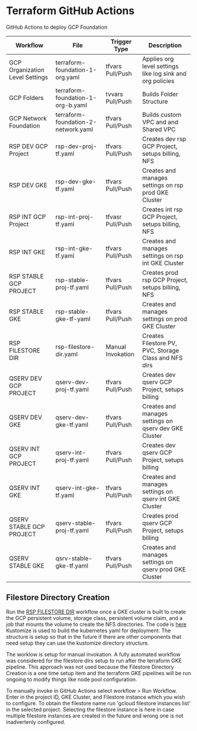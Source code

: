 # Terraform GitHub Actions
GitHub Actions to deploy GCP Foundation 

| Workflow                        | File                                | Trigger Type     | Description                                                 |
|---------------------------------|-------------------------------------|------------------|-------------------------------------------------------------|
| GCP Organization Level Settings | terraform-foundation-1-org.yaml     | tfvars Pull/Push | Applies org level settings like log sink and org policies   |
| GCP Folders                     | terraform-foundation-1-org-b.yaml   | tvvars Pull/Push | Builds Folder Structure                                     |
| GCP Network Foundation          | terraform-foundation-2-network.yaml | tfvars Pull/Push | Builds custom VPC and and Shared VPC                        | 
| RSP DEV GCP Project             | rsp-dev-proj-tf.yaml                | tfvars Pull/Push | Creates dev rsp GCP Project, setups billing, NFS            |
| RSP DEV GKE                     | rsp-dev-gke-tf.yaml                 | tfvars Pull/Push | Creates and manages settings on rsp prod GKE Cluster        |
| RSP INT GCP Project             | rsp-int-proj-tf.yaml                | tfvasr Pull/Push | Creates int rsp GCP Project, setups billing, NFS            | 
| RSP INT GKE                     | rsp-int-gke-tf.yaml                 | tfvars Pull/Push | Creates and manages settings on rsp int GKE Cluster         |
| RSP STABLE GCP PROJECT          | rsp-stable-proj-tf.yaml             | tfvars Pull/Push | Creates prod rsp GCP Project, setups billing, NFS           |
| RSP STABLE GKE                  | rsp-stable-gke-tf-yaml              | tfvars Pull/Push | Creates and manages settings on prod GKE Cluster            |
| RSP FILESTORE DIR               | rsp-filestore-dir.yaml              | Manual Invokation| Creates Filestore PV, PVC, Storage Class and NFS dirs       |
| QSERV DEV GCP PROJECT           | qserv-dev-proj-tf.yaml              | tfvars Pull/Push | Creates dev qserv GCP Project, setups billing               |
| QSERV DEV GKE                   | qserv-dev-gke-tf.yaml               | tfvars Pull/Push | Creates and manages settings on qserv dev GKE Cluster       |
| QSERV INT GCP PROJECT           | qserv-int-proj-tf.yaml              | tfvars Pull/Push | Creates dev qserv GCP Project, setups billing               |
| QSERV INT GKE                   | qserv-int-gke-tf.yaml               | tfvars Pull/Push | Creates and manages settings on qserv int GKE Cluster       |
| QSERV STABLE GCP PROJECT        | qserv-stable-proj-tf.yaml           | tfvars Pull/Push | Creates prod qserv GCP Project, setups billing              |
| QSERV STABLE GKE                | qsrv-stable-gke-tf.yaml             | tfvars Pull/Push | Creates and manages settings on qserv prod GKE Cluster      |


## Filestore Directory Creation

Run the [RSP FILESTORE DIR](rsp-filestore-dir.yaml) workflow once a GKE cluster is built to create the GCP persistent volume, storage class, persistent volume claim, and a job that mounts the volume to create the NFS directories.  The code is [here](/../../kubernetes-manifests)  Kustomize is used to build the kubernetes yaml for deployment. The structure is setup so that in the future if there are other components that need setup they can use the kustomize directory structure. 

The worklow is setup for manual invokation.  A fully automated workflow was considered for the filestore dirs setup to run after the terraform GKE pipeline.  This approach was not used because the Filestore Directory Creation is a one time setup item and the terraform GKE pipelines will be run ongoing to modify things like node pool configuration.  

To manually invoke in GitHub Actions select workflow > Run Workflow.  Enter in the project ID, GKE Cluster, and Filestore instance which you wish to configure.  To obtain the filestore name run 'gcloud filestore instances list' in the selected project.  Selecting the filestore instance is here in case multiple filestore instances are created in the future and wrong one is not inadvertenly configured.